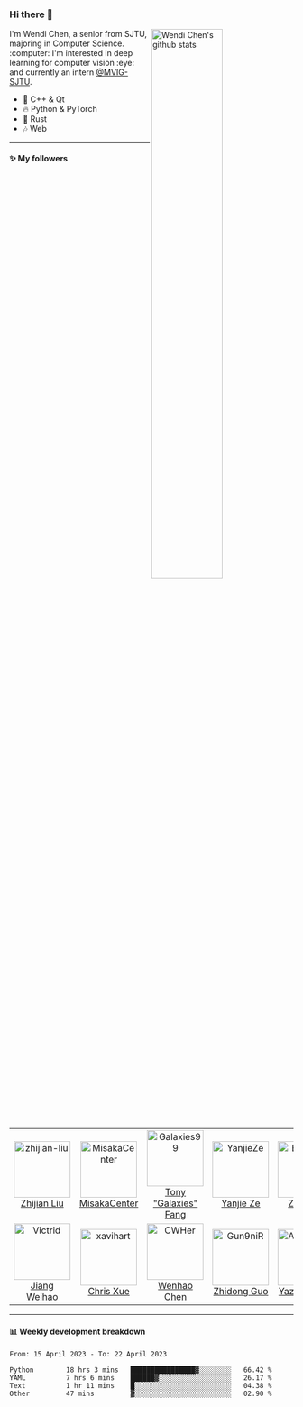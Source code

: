 ### Hi there 👋

<!--
**ChenWendi2001/ChenWendi2001** is a ✨ _special_ ✨ repository because its `README.md` (this file) appears on your GitHub profile.

Here are some ideas to get you started:

- 🔭 I’m currently working on ...
- 🌱 I’m currently learning ...
- 👯 I’m looking to collaborate on ...
- 🤔 I’m looking for help with ...
- 💬 Ask me about ...
- 📫 How to reach me: ...
- 😄 Pronouns: ...
- ⚡ Fun fact: ...
-->
<img align="right" alt="Wendi Chen's github stats" width="50%" src="https://github-readme-stats.vercel.app/api?username=ChenWendi2001&show_icons=true">
I'm Wendi Chen, a senior from SJTU, majoring in Computer Science. :computer: I'm interested in deep learning for computer vision :eye: and currently an intern <a href="https://github.com/MVIG-SJTU" target="_blank">@MVIG-SJTU</a>.

- :book: C++ & Qt
- :fire: Python & PyTorch
- :balloon: Rust
- :notes: Web

---

#### :sparkles: My followers

<!--START_SECTION:top-followers-->
<table>
  <tr>
    <td align="center">
      <a href="https://github.com/zhijian-liu">
        <img src="https://avatars2.githubusercontent.com/u/5782437" width="100px;" alt="zhijian-liu"/>
      </a>
      <br />
      <a href="https://github.com/zhijian-liu">Zhijian Liu</a>
    </td>
    <td align="center">
      <a href="https://github.com/MisakaCenter">
        <img src="https://avatars2.githubusercontent.com/u/55851864" width="100px;" alt="MisakaCenter"/>
      </a>
      <br />
      <a href="https://github.com/MisakaCenter">MisakaCenter</a>
    </td>
    <td align="center">
      <a href="https://github.com/Galaxies99">
        <img src="https://avatars2.githubusercontent.com/u/48870052" width="100px;" alt="Galaxies99"/>
      </a>
      <br />
      <a href="https://github.com/Galaxies99">Tony "Galaxies" Fang</a>
    </td>
    <td align="center">
      <a href="https://github.com/YanjieZe">
        <img src="https://avatars2.githubusercontent.com/u/59699800" width="100px;" alt="YanjieZe"/>
      </a>
      <br />
      <a href="https://github.com/YanjieZe">Yanjie Ze</a>
    </td>
    <td align="center">
      <a href="https://github.com/Emiyalzn">
        <img src="https://avatars2.githubusercontent.com/u/67998047" width="100px;" alt="Emiyalzn"/>
      </a>
      <br />
      <a href="https://github.com/Emiyalzn">Zenan Li</a>
    </td>
    <td align="center">
      <a href="https://github.com/Dou-Yiming">
        <img src="https://avatars2.githubusercontent.com/u/62940175" width="100px;" alt="Dou-Yiming"/>
      </a>
      <br />
      <a href="https://github.com/Dou-Yiming">Yiming Dou</a>
    </td>
    <td align="center">
      <a href="https://github.com/LighghtEeloo">
        <img src="https://avatars2.githubusercontent.com/u/24841828" width="100px;" alt="LighghtEeloo"/>
      </a>
      <br />
      <a href="https://github.com/LighghtEeloo">LighghtEeloo</a>
    </td>
  </tr>
  <tr>
    <td align="center">
      <a href="https://github.com/Victrid">
        <img src="https://avatars2.githubusercontent.com/u/39787044" width="100px;" alt="Victrid"/>
      </a>
      <br />
      <a href="https://github.com/Victrid">Jiang Weihao</a>
    </td>
    <td align="center">
      <a href="https://github.com/xavihart">
        <img src="https://avatars2.githubusercontent.com/u/46107454" width="100px;" alt="xavihart"/>
      </a>
      <br />
      <a href="https://github.com/xavihart">Chris Xue</a>
    </td>
    <td align="center">
      <a href="https://github.com/CWHer">
        <img src="https://avatars2.githubusercontent.com/u/31888981" width="100px;" alt="CWHer"/>
      </a>
      <br />
      <a href="https://github.com/CWHer">Wenhao Chen</a>
    </td>
    <td align="center">
      <a href="https://github.com/Gun9niR">
        <img src="https://avatars2.githubusercontent.com/u/52783948" width="100px;" alt="Gun9niR"/>
      </a>
      <br />
      <a href="https://github.com/Gun9niR">Zhidong Guo</a>
    </td>
    <td align="center">
      <a href="https://github.com/ADSWT518">
        <img src="https://avatars2.githubusercontent.com/u/58338486" width="100px;" alt="ADSWT518"/>
      </a>
      <br />
      <a href="https://github.com/ADSWT518">Yazhou Tang</a>
    </td>
    <td align="center">
      <a href="https://github.com/fangtiancheng">
        <img src="https://avatars2.githubusercontent.com/u/67567242" width="100px;" alt="fangtiancheng"/>
      </a>
      <br />
      <a href="https://github.com/fangtiancheng">方天宬</a>
    </td>
    <td align="center">
      <a href="https://github.com/markcty">
        <img src="https://avatars2.githubusercontent.com/u/54015375" width="100px;" alt="markcty"/>
      </a>
      <br />
      <a href="https://github.com/markcty">markcty</a>
    </td>
  </tr>
</table>
<!--END_SECTION:top-followers-->

---

#### :bar_chart: Weekly development breakdown

<!--START_SECTION:waka-->

```text
From: 15 April 2023 - To: 22 April 2023

Python        18 hrs 3 mins   ████████████████▓░░░░░░░░   66.42 %
YAML          7 hrs 6 mins    ██████▓░░░░░░░░░░░░░░░░░░   26.17 %
Text          1 hr 11 mins    █░░░░░░░░░░░░░░░░░░░░░░░░   04.38 %
Other         47 mins         ▓░░░░░░░░░░░░░░░░░░░░░░░░   02.90 %
```

<!--END_SECTION:waka-->



